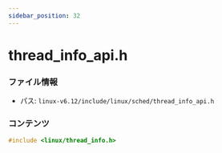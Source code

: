 ```yaml
---
sidebar_position: 32
---
```

# thread_info_api.h

### ファイル情報

- パス: `linux-v6.12/include/linux/sched/thread_info_api.h`

### コンテンツ

```h
#include <linux/thread_info.h>

```
